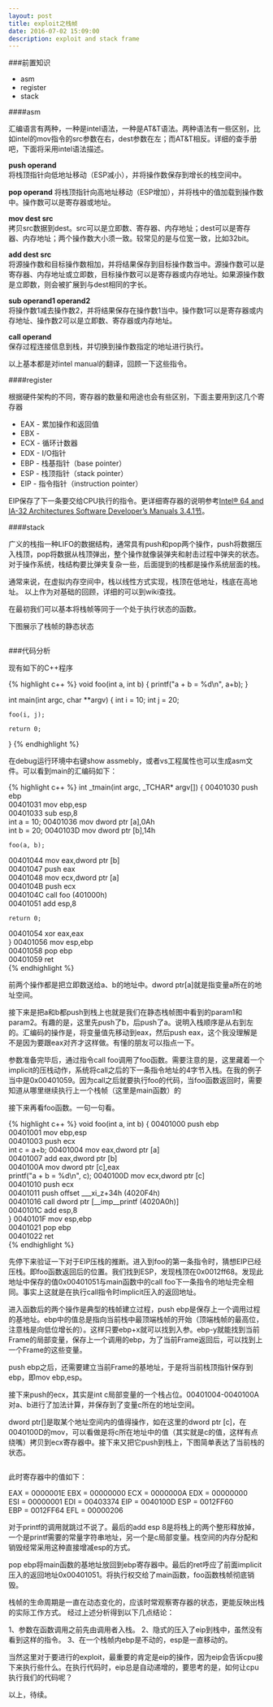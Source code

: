 ```yaml
---
layout: post
title: exploit之栈帧
date: 2016-07-02 15:09:00
description: exploit and stack frame
---
```



###前置知识  

- asm
- register
- stack

####asm  


汇编语言有两种，一种是intel语法，一种是AT&T语法。两种语法有一些区别，比如intel的mov指令的src参数在右，dest参数在左；而AT&T相反。详细的查手册吧，下面将采用intel语法描述。

**push operand**  
将栈顶指针向低地址移动（ESP减小），并将操作数保存到增长的栈空间中。

**pop operand**
将栈顶指针向高地址移动（ESP增加），并将栈中的值加载到操作数中。操作数可以是寄存器或地址。

**mov dest src**  
拷贝src数据到dest。src可以是立即数、寄存器、内存地址；dest可以是寄存器、内存地址；两个操作数大小须一致。较常见的是与位宽一致，比如32bit。

**add dest src**  
将源操作数和目标操作数相加，并将结果保存到目标操作数当中。源操作数可以是寄存器、内存地址或立即数，目标操作数可以是寄存器或内存地址。如果源操作数是立即数，则会被扩展到与dest相同的字长。

**sub operand1 operand2**  
将操作数1减去操作数2，并将结果保存在操作数1当中。操作数1可以是寄存器或内存地址、操作数2可以是立即数、寄存器或内存地址。

**call operand**  
保存过程连接信息到栈，并切换到操作数指定的地址进行执行。

以上基本都是对intel manual的翻译，回顾一下这些指令。

####register  


根据硬件架构的不同，寄存器的数量和用途也会有些区别，下面主要用到这几个寄存器


- EAX - 累加操作和返回值
- EBX -
- ECX - 循环计数器
- EDX - I/O指针
- EBP - 栈基指针（base pointer）
- ESP - 栈顶指针（stack pointer）
- EIP - 指令指针（instruction pointer）


EIP保存了下一条要交给CPU执行的指令。更详细寄存器的说明参考[Intel® 64 and IA-32 Architectures Software Developer’s Manuals  3.4.1节](http://119.90.25.40/www.intel.com/content/dam/www/public/us/en/documents/manuals/64-ia-32-architectures-software-developer-vol-1-manual.pdf)。


####stack  

>

广义的栈指一种LIFO的数据结构，通常具有push和pop两个操作，push将数据压入栈顶，pop将数据从栈顶弹出，整个操作就像装弹夹和射击过程中弹夹的状态。对于操作系统，栈结构要比弹夹复杂一些，后面提到的栈都是操作系统层面的栈。

通常来说，在虚拟内存空间中，栈以线性方式实现，栈顶在低地址，栈底在高地址。
以上作为对基础的回顾，详细的可以到wiki查找。

在最初我们可以基本将栈帧等同于一个处于执行状态的函数。

下图展示了栈帧的静态状态

<div class="img_row">
	<img class="col three" src="{{ site.baseurl }}/img/stack_frame_static.jpg" alt="" title="stack frame static"/>
</div>

>
>

###代码分析  
>

现有如下的C++程序

{% highlight c++ %}
void foo(int a, int b)
{
    printf("a + b = %d\n", a+b);
}

int main(int argc, char **argv)
{
    int i = 10;
    int j = 20;

    foo(i, j);

    return 0;
}
{% endhighlight %}

在debug运行环境中右键show assmebly，或者vs工程属性也可以生成asm文件。可以看到main的汇编码如下：

{% highlight c++ %}
int _tmain(int argc, _TCHAR* argv[])
{
00401030  push        ebp  
00401031  mov         ebp,esp  
00401033  sub         esp,8  
	int a = 10;
00401036  mov         dword ptr [a],0Ah  
	int b = 20;
0040103D  mov         dword ptr [b],14h  

	foo(a, b);
00401044  mov         eax,dword ptr [b]  
00401047  push        eax  
00401048  mov         ecx,dword ptr [a]  
0040104B  push        ecx  
0040104C  call        foo (401000h)  
00401051  add         esp,8  

	return 0;
00401054  xor         eax,eax  
}
00401056  mov         esp,ebp  
00401058  pop         ebp  
00401059  ret   
{% endhighlight %}

前两个操作都是把立即数送给a、b的地址中。dword ptr[a]就是指变量a所在的地址空间。

接下来是把a和b都push到栈上也就是我们在静态栈帧图中看到的param1和param2。有趣的是，这里先push了b，后push了a。说明入栈顺序是从右到左的。汇编码的操作是，将变量值先移动到eax，然后push eax，这个我没理解是不是因为要跟eax对齐才这样做。有懂的朋友可以指点一下。

参数准备完毕后，通过指令call foo调用了foo函数。需要注意的是，这里藏着一个implicit的压栈动作，系统将call之后的下一条指令地址的4字节入栈。在我的例子当中是0x00401059。因为call之后就要执行foo的代码，当foo函数返回时，需要知道从哪里继续执行上一个栈帧（这里是main函数）的

接下来再看foo函数。一句一句看。

{% highlight c++ %}
void foo(int a, int b)
{
00401000  push        ebp  
00401001  mov         ebp,esp  
00401003  push        ecx  
	int c = a+b;
00401004  mov         eax,dword ptr [a]  
00401007  add         eax,dword ptr [b]  
0040100A  mov         dword ptr [c],eax  
	printf("a + b = %d\n", c);
0040100D  mov         ecx,dword ptr [c]  
00401010  push        ecx  
00401011  push        offset ___xi_z+34h (4020F4h)  
00401016  call        dword ptr [__imp__printf (4020A0h)]  
0040101C  add         esp,8  
}
0040101F  mov         esp,ebp  
00401021  pop         ebp  
00401022  ret  
{% endhighlight %}

先停下来验证一下对于EIP压栈的推断。进入到foo的第一条指令时，猜想EIP已经压栈。即foo函数返回后的位置。我们找到ESP，发现栈顶在0x0012ff68。发现此地址中保存的值0x00401051与main函数中的call foo下一条指令的地址完全相同。事实上这就是在执行call指令时implicit压入的返回地址。

进入函数后的两个操作是典型的栈帧建立过程，push ebp是保存上一个调用过程的基地址。ebp中的值总是指向当前栈中最顶端栈帧的开始（顶端栈帧的最高位，注意栈是向低位增长的）。这样只要ebp+x就可以找到入参。ebp-y就能找到当前Frame的局部变量，保存上一个调用的ebp，为了当前Frame返回后，可以找到上一个Frame的这些变量。

push ebp之后，还需要建立当前Frame的基地址，于是将当前栈顶指针保存到ebp，即mov ebp,esp。

接下来push的ecx，其实是int c局部变量的一个栈占位。00401004-0040100A对a、b进行了加法计算，并保存到了变量c所在的地址空间。

dword ptr[]是取某个地址空间内的值得操作，如在这里的dword ptr [c]，在0040100D的mov，可以看做是将c所在地址中的值（其实就是c的值，这样有点绕嘴）拷贝到ecx寄存器中。接下来又把它push到栈上，下图简单表达了当前栈的状态。

<div class="img_row">
	<img class="col three" src="{{ site.baseurl }}/img/stack_frame_with_foo.jpg" alt="" title="stack frame with foo"/>
</div>

此时寄存器中的值如下：

EAX = 0000001E EBX = 00000000 ECX = 0000000A EDX = 00000000 ESI = 00000001 EDI = 00403374 EIP = 0040100D ESP = 0012FF60 EBP = 0012FF64 EFL = 00000206

对于printf的调用就跳过不说了。最后的add esp 8是将栈上的两个整形释放掉，一个是printf需要的常量字符串地址，另一个是c局部变量。栈空间的内存分配和销毁经常采用这种直接增减esp的方式。

pop ebp将main函数的基地址放回到ebp寄存器中。最后的ret呼应了前面implicit压入的返回地址0x00401051。将执行权交给了main函数，foo函数栈帧彻底销毁。

栈帧的生命周期是一直在动态变化的，应该时常观察寄存器的状态，更能反映出栈的实际工作方式。
经过上述分析得到以下几点结论：

1、参数在函数调用之前先由调用者入栈。
2、隐式的压入了eip到栈中，虽然没有看到这样的指令。
3、在一个栈帧内ebp是不动的，esp是一直移动的。

当然这里对于要进行的exploit，最重要的肯定是eip的操作，因为eip会告诉cpu接下来执行些什么。在执行代码时，eip总是自动递增的，要思考的是，如何让cpu执行我们的代码呢？

以上，待续。
